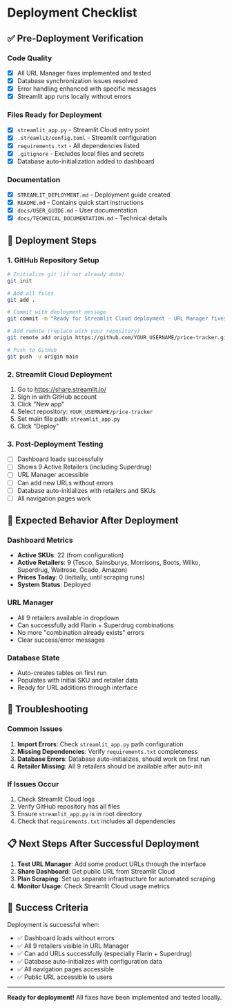 # Deployment Checklist

## ✅ Pre-Deployment Verification

### Code Quality
- [x] All URL Manager fixes implemented and tested
- [x] Database synchronization issues resolved
- [x] Error handling enhanced with specific messages
- [x] Streamlit app runs locally without errors

### Files Ready for Deployment
- [x] `streamlit_app.py` - Streamlit Cloud entry point
- [x] `.streamlit/config.toml` - Streamlit configuration
- [x] `requirements.txt` - All dependencies listed
- [x] `.gitignore` - Excludes local files and secrets
- [x] Database auto-initialization added to dashboard

### Documentation
- [x] `STREAMLIT_DEPLOYMENT.md` - Deployment guide created
- [x] `README.md` - Contains quick start instructions
- [x] `docs/USER_GUIDE.md` - User documentation
- [x] `docs/TECHNICAL_DOCUMENTATION.md` - Technical details

## 🚀 Deployment Steps

### 1. GitHub Repository Setup
```bash
# Initialize git (if not already done)
git init

# Add all files
git add .

# Commit with deployment message
git commit -m "Ready for Streamlit Cloud deployment - URL Manager fixes included"

# Add remote (replace with your repository)
git remote add origin https://github.com/YOUR_USERNAME/price-tracker.git

# Push to GitHub
git push -u origin main
```

### 2. Streamlit Cloud Deployment
1. Go to https://share.streamlit.io/
2. Sign in with GitHub account
3. Click "New app"
4. Select repository: `YOUR_USERNAME/price-tracker`
5. Set main file path: `streamlit_app.py`
6. Click "Deploy"

### 3. Post-Deployment Testing
- [ ] Dashboard loads successfully
- [ ] Shows 9 Active Retailers (including Superdrug)
- [ ] URL Manager accessible
- [ ] Can add new URLs without errors
- [ ] Database auto-initializes with retailers and SKUs
- [ ] All navigation pages work

## 🔧 Expected Behavior After Deployment

### Dashboard Metrics
- **Active SKUs**: 22 (from configuration)
- **Active Retailers**: 9 (Tesco, Sainsburys, Morrisons, Boots, Wilko, Superdrug, Waitrose, Ocado, Amazon)
- **Prices Today**: 0 (initially, until scraping runs)
- **System Status**: Deployed

### URL Manager
- All 9 retailers available in dropdown
- Can successfully add Flarin + Superdrug combinations
- No more "combination already exists" errors
- Clear success/error messages

### Database State
- Auto-creates tables on first run
- Populates with initial SKU and retailer data
- Ready for URL additions through interface

## 🚨 Troubleshooting

### Common Issues
1. **Import Errors**: Check `streamlit_app.py` path configuration
2. **Missing Dependencies**: Verify `requirements.txt` completeness
3. **Database Errors**: Database auto-initializes, should work on first run
4. **Retailer Missing**: All 9 retailers should be available after auto-init

### If Issues Occur
1. Check Streamlit Cloud logs
2. Verify GitHub repository has all files
3. Ensure `streamlit_app.py` is in root directory
4. Check that `requirements.txt` includes all dependencies

## 📋 Next Steps After Successful Deployment

1. **Test URL Manager**: Add some product URLs through the interface
2. **Share Dashboard**: Get public URL from Streamlit Cloud
3. **Plan Scraping**: Set up separate infrastructure for automated scraping
4. **Monitor Usage**: Check Streamlit Cloud usage metrics

## 🎯 Success Criteria

Deployment is successful when:
- ✅ Dashboard loads without errors
- ✅ All 9 retailers visible in URL Manager
- ✅ Can add URLs successfully (especially Flarin + Superdrug)
- ✅ Database auto-initializes with configuration data
- ✅ All navigation pages accessible
- ✅ Public URL accessible to users

---

**Ready for deployment!** All fixes have been implemented and tested locally.